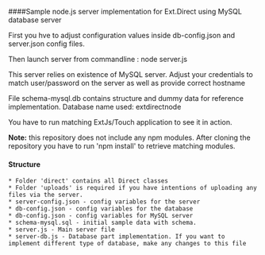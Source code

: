 ####Sample node.js server implementation for Ext.Direct using MySQL database server

First you hve to adjust configuration values inside db-config.json and server.json config files.

Then launch server from commandline : node server.js

This server relies on existence of MySQL server. Adjust your credentials to match user/password on the server as well as provide correct hostname

File schema-mysql.db contains structure and dummy data for reference implementation.
Database name used: extdirectnode

You have to run matching ExtJs/Touch application to see it in action.

<b>Note:</b> this repository does not include any npm modules. After cloning the repository you have to run 'npm install' to retrieve matching modules.

#### Structure

    * Folder 'direct' contains all Direct classes
    * Folder 'uploads' is required if you have intentions of uploading any files via the server.
    * server-config.json - config variables for the server
    * db-config.json - config variables for the database
    * db-config.json - config variables for MySQL server
    * schema-mysql.sql - initial sample data with schema.
    * server.js - Main server file
    * server-db.js - Database part implementation. If you want to implement different type of database, make any changes to this file
